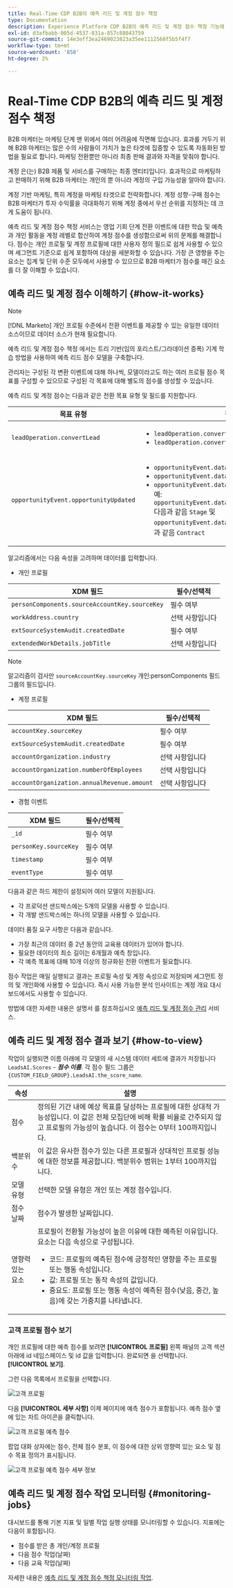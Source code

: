 ```yaml
---
title: Real-Time CDP B2B의 예측 리드 및 계정 점수 책정
type: Documentation
description: Experience Platform CDP B2B의 예측 리드 및 계정 점수 책정 기능에 대한 개요 및 추가 정보입니다.
exl-id: d3afbabb-005d-4537-831a-857c88043759
source-git-commit: 14e3eff3ea2469023823a35ee1112568f5b5f4f7
workflow-type: tm+mt
source-wordcount: '858'
ht-degree: 2%

---
```


# Real-Time CDP B2B의 예측 리드 및 계정 점수 책정

B2B 마케터는 마케팅 단계 맨 위에서 여러 어려움에 직면해 있습니다. 효과를 거두기 위해 B2B 마케터는 많은 수의 사람들이 가치가 높은 타겟에 집중할 수 있도록 자동화된 방법을 필요로 합니다. 마케팅 전환뿐만 아니라 최종 판매 결과와 자격을 맞춰야 합니다.

계정 은(는) B2B 제품 및 서비스를 구매하는 최종 엔티티입니다. 효과적으로 마케팅하고 판매하기 위해 B2B 마케터는 개인의 뿐 아니라 계정의 구입 가능성을 알아야 합니다.

계정 기반 마케팅, 특히 계정을 마케팅 타겟으로 전략화합니다. 계정 성향-구매 점수는 B2B 마케터가 투자 수익률을 극대화하기 위해 계정 중에서 우선 순위를 지정하는 데 크게 도움이 됩니다.

예측 리드 및 계정 점수 책정 서비스는 영업 기회 단계 전환 이벤트에 대한 학습 및 예측과 개인 활동을 계정 레벨로 합산하여 계정 점수를 생성함으로써 위의 문제를 해결합니다. 점수는 개인 프로필 및 계정 프로필에 대한 사용자 정의 필드로 쉽게 사용할 수 있으며 세그먼트 기준으로 쉽게 포함하여 대상을 세분화할 수 있습니다. 가장 큰 영향을 주는 요소는 집계 및 단위 수준 모두에서 사용할 수 있으므로 B2B 마케터가 점수를 매긴 요소를 더 잘 이해할 수 있습니다.

## 예측 리드 및 계정 점수 이해하기 {#how-it-works}

>[!NOTE]
>
>[!DNL Marketo] 개인 프로필 수준에서 전환 이벤트를 제공할 수 있는 유일한 데이터 소스이므로 데이터 소스가 현재 필요합니다.

예측 리드 및 계정 점수 책정 에서는 트리 기반(임의 포리스트/그라데이션 증폭) 기계 학습 방법을 사용하여 예측 리드 점수 모델을 구축합니다.

관리자는 구성된 각 변환 이벤트에 대해 하나씩, 모델이라고도 하는 여러 프로필 점수 목표를 구성할 수 있으므로 구성된 각 목표에 대해 별도의 점수를 생성할 수 있습니다.

예측 리드 및 계정 점수는 다음과 같은 전환 목표 유형 및 필드를 지원합니다.

| 목표 유형 | 필드 |
| --- | --- |
| `leadOperation.convertLead` | <ul><li>`leadOperation.convertLead.convertedStatus`</li><li>`leadOperation.convertLead.assignTo`</li></ul> |
| `opportunityEvent.opportunityUpdated` | <ul><li>`opportunityEvent.dataValueChanges.attributeName`</li><li>`opportunityEvent.dataValueChanges.newValue`</li><li>`opportunityEvent.dataValueChanges.oldValue`</li>예: `opportunityEvent.dataValueChanges.attributeName` 다음과 같음 `Stage` 및 `opportunityEvent.dataValueChanges.newValue` 다음과 같음 `Contract`</ul> |

알고리즘에서는 다음 속성을 고려하며 데이터를 입력합니다.

* 개인 프로필

| XDM 필드 | 필수/선택적 |
| --- | --- |
| `personComponents.sourceAccountKey.sourceKey` | 필수 여부 |
| `workAddress.country` | 선택 사항입니다 |
| `extSourceSystemAudit.createdDate` | 필수 여부 |
| `extendedWorkDetails.jobTitle` | 선택 사항입니다 |

>[!NOTE]
> 
>알고리즘이 검사만 `sourceAccountKey.sourceKey` 개인:personComponents 필드 그룹의 필드입니다.

* 계정 프로필

| XDM 필드 | 필수/선택적 |
| --- | --- |
| `accountKey.sourceKey` | 필수 여부 |
| `extSourceSystemAudit.createdDate` | 필수 여부 |
| `accountOrganization.industry` | 선택 사항입니다 |
| `accountOrganization.numberOfEmployees` | 선택 사항입니다 |
| `accountOrganization.annualRevenue.amount` | 선택 사항입니다 |

* 경험 이벤트

| XDM 필드 | 필수/선택적 |
| --- | --- |
| `_id` | 필수 여부 |
| `personKey.sourceKey` | 필수 여부 |
| `timestamp` | 필수 여부 |
| `eventType` | 필수 여부 |

다음과 같은 하드 제한이 설정되어 여러 모델이 지원됩니다.

* 각 프로덕션 샌드박스에는 5개의 모델을 사용할 수 있습니다.
* 각 개발 샌드박스에는 하나의 모델을 사용할 수 있습니다.

데이터 품질 요구 사항은 다음과 같습니다.

* 가장 최근의 데이터 중 2년 동안의 교육용 데이터가 있어야 합니다.
* 필요한 데이터의 최소 길이는 6개월과 예측 창입니다.
* 각 예측 목표에 대해 10개 이상의 정규화된 전환 이벤트가 필요합니다.

점수 작업은 매일 실행되고 결과는 프로필 속성 및 계정 속성으로 저장되며 세그먼트 정의 및 개인화에 사용할 수 있습니다. 즉시 사용 가능한 분석 인사이트는 계정 개요 대시보드에서도 사용할 수 있습니다.

방법에 대한 자세한 내용은 설명서 를 참조하십시오 [예측 리드 및 계정 점수 관리](/help/rtcdp/b2b-ai-ml-services/manage-predictive-lead-and-account-scoring.md) 서비스.

## 예측 리드 및 계정 점수 결과 보기 {#how-to-view}

작업이 실행되면 이름 아래에 각 모델의 새 시스템 데이터 세트에 결과가 저장됩니다 `LeadsAI.Scores` - ***점수 이름***. 각 점수 필드 그룹은 `{CUSTOM_FIELD_GROUP}.LeadsAI.the_score_name`.

| 속성 | 설명 |
| --- | --- |
| 점수 | 정의된 기간 내에 예상 목표를 달성하는 프로필에 대한 상대적 가능성입니다. 이 값은 전체 모집단에 비해 확률 비율로 간주되지 않고 프로필의 가능성이 높습니다. 이 점수는 0부터 100까지입니다. |
| 백분위수 | 이 값은 유사한 점수가 있는 다른 프로필과 상대적인 프로필 성능에 대한 정보를 제공합니다. 백분위수 범위는 1부터 100까지입니다. |
| 모델 유형 | 선택한 모델 유형은 개인 또는 계정 점수입니다. |
| 점수 날짜 | 점수가 발생한 날짜입니다. |
| 영향력 있는 요소 | 프로필이 전환될 가능성이 높은 이유에 대한 예측된 이유입니다. 요소는 다음 속성으로 구성됩니다.<ul><li>코드: 프로필의 예측된 점수에 긍정적인 영향을 주는 프로필 또는 행동 속성입니다.</li><li>값: 프로필 또는 동작 속성의 값입니다.</li><li>중요도: 프로필 또는 행동 속성이 예측된 점수(낮음, 중간, 높음)에 갖는 가중치를 나타냅니다.</li></ul> |

### 고객 프로필 점수 보기

개인 프로필에 대한 예측 점수를 보려면 **[!UICONTROL 프로필]** 왼쪽 패널의 고객 섹션 아래에 id 네임스페이스 및 id 값을 입력합니다. 완료되면 을 선택합니다. **[!UICONTROL 보기]**.

그런 다음 목록에서 프로필을 선택합니다.

![고객 프로필](/help/rtcdp/accounts/images/b2b-view-customer-profile.png)

다음 **[!UICONTROL 세부 사항]** 이제 페이지에 예측 점수가 포함됩니다. 예측 점수 옆에 있는 차트 아이콘을 클릭합니다.

![고객 프로필 예측 점수](/help/rtcdp/accounts/images/b2b-view-customer-profile-predictive-score.png)

팝업 대화 상자에는 점수, 전체 점수 분포, 이 점수에 대한 상위 영향력 있는 요소 및 점수 목표 정의가 표시됩니다.

![고객 프로필 예측 점수 세부 정보](/help/rtcdp/accounts/images/b2b-view-customer-profile-predictive-score-details.png)

## 예측 리드 및 계정 점수 작업 모니터링 {#monitoring-jobs}

대시보드를 통해 기본 지표 및 일별 작업 실행 상태를 모니터링할 수 있습니다. 지표에는 다음이 포함됩니다.

* 점수를 받은 총 개인/계정 프로필
* 다음 점수 작업(날짜)
* 다음 교육 작업(날짜)

자세한 내용은 [예측 리드 및 계정 점수 책정 모니터링 작업](/help/dataflows/ui/b2b/monitor-profile-enrichment.md).
